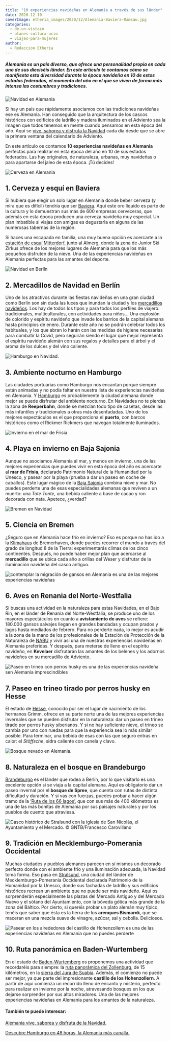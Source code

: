 ```yaml
---
title: "10 experiencias navideñas en Alemania a través de sus länder"
date: 2020-12-10
coverImage: etheria_images/2020/12/Alemania-Baviera-Ramsau.jpg
categories: 
  - de-un-vistazo
  - planes-cultura-ocio
  - viajes-para-mujeres
author: 
  - Redaccion Etheria
---
```


##### Alemania es un país diverso, que ofrece una personalidad propia en cada uno de sus dieciséis länder. En este artículo te contamos cómo se manifiesta esta diversidad durante la época navideña en 10 de estos estados federados, el momento del año en el que se viven de forma más intensa las costumbres y tradiciones.

![Navidad en Alemania](etheria_images/2020/12/Alemania-Baviera-Ramsau.jpg "Navideña imagen de la iglesia de San Sebastián en Ramsau, Baviera. © GNTB/Getty Images/Bluejayphoto")

Si hay un país que rápidamente asociamos con las tradiciones navideñas ese es Alemania. 
Han conseguido que la arquitectura de los cascos históricos con edificios de ladrillo y 
madera iluminados en el Adviento sea la imagen que todos tenemos en mente cuando 
pensamos en esta época del año. Aquí se [vive, saborea y disfruta la 
Navidad](https://etheriamagazine.com/2020/11/30/alemania-en-navidad-tradiciones-y-adviento/) 
cada día desde que se abre la primera ventana del calendario de Adviento. 

En este artículo os contamos **10 experiencias navideñas en Alemania** perfectas para 
realizar en esta época del año en 10 de sus estados federados. Las hay originales, de 
naturaleza, urbanas, muy navideñas o para apartarse del jaleo de esta época. ¡Tú 
decides! 

![Cerveza en Alemania](etheria_images/2020/12/Alemania-baviera-cerveza.jpg "Disfrutar de una buena cerveza es obligatorio en Baviera. © GNTB/Franken Tourismus/Bamberg TKS/Andreas Hub")

## 1\. Cerveza y esquí en Baviera

Si hubiera que elegir un solo lugar en Alemania donde beber cerveza (y mira que es 
difícil) tendría que ser [Baviera](https://www.bavaria.by/experiences/winter-holidays/). 
Aquí este oro líquido es parte de la cultura y lo demuestran sus más de 600 empresas 
cerveceras, que además en esta época producen una cerveza navideña muy especial. Un plan 
imbatible si viajas con amigas es degustarla en alguna de las numerosas tabernas de la 
región. 

Si haces una escapada en familia, una muy buena opción es acercarte a la [estación de 
esquí 
Mitterdorf,](http://www.bayern.by/reisen/familienurlaub-familien-winterland-mitterdorf) 
junto al Almerg, donde la zona de Junior Ski Zirkus ofrece de los mejores lugares de 
Alemania para que los más pequeños disfruten de la nieve. Una de las experiencias 
navideñas en Alemania perfectas para las amantes del deporte. 

![Navidad en Berlín](etheria_images/2020/12/Alemania-Berlin.jpg "La Puerta de Brandeburgo en Navidad. © GNTB/Getty Images/Golero")

## 2\. Mercadillos de Navidad en Berlín

Uno de los atractivos durante las fiestas navideñas en una gran ciudad como Berlín son 
sin duda las luces que inundan la ciudad y los [mercadillos 
navideños](https://www.visitberlin.de/es/mercados-de-navidad-berlin). Los hay de todos 
los tipos y para todos los perfiles de viajero: tradicionales, multiculturales, con 
actividades para niños… Una explosión de colorido y espíritu navideño que invade los 
barrios de la capital alemana hasta principios de enero. Durante este año no se podrán 
celebrar todos los habituales, y los que abran lo harán con las medidas de higiene 
necesarias para combatir la Covid, pero seguirán siendo el lugar que mejor representa el 
espíritu navideño alemán con sus regalos y detalles para el árbol y el aroma de los 
dulces y del vino caliente. 

![Hamburgo en Navidad.](etheria_images/2020/12/Alemania-Hamburgo.jpg "Hamburgo en Navidad. © GNTB/Getty Images/Westend61")

## 3\. Ambiente nocturno en Hamburgo

Las ciudades portuarias como Hamburgo nos encantan porque siempre están animadas y no 
podía faltar en nuestra lista de experiencias navideñas en Alemania. Y [Hamburgo](https://www.hamburg-tourism.de/) 
es probablemente la ciudad alemana donde mejor se puede disfrutar del ambiente nocturno. 
En Navidades no te pierdas la zona de **Reeperbahn**, donde se mezclan todo tipo de 
casetas, desde las más infantiles y tradicionales a otras más desenfadadas. Uno de los 
mejores espectáculos es el que proporciona el **puerto**, con barcos históricos como el 
Rickmer Rickmers que navegan totalmente iluminados. 

![Invierno en el mar de Frisia](etheria_images/2020/12/Alemania-Husum-Frisia.jpg "Imagen helada de Husum, en el mar de Frisia. © GNTB/Tourismus und Stadtmarketing Husum GmbH/Oliver Franke")

## 4\. Playa en invierno en Baja Sajonia

Aunque no asociamos Alemania al mar, y menos en invierno, una de las mejores 
experiencias que puedes vivir en esta época del año es acercarte al **mar de Frisia**, 
declarado Patrimonio Natural de la Humanidad por la Unesco, y pasear por la playa 
(prueba a dar un paseo en coche de caballos). Este lugar mágico de la [Baja 
Sajonia](https://www.germany.travel/es/inspiring-germany/baja-sajonia.html) combina 
nieve y mar. No puedes perderte una de esas especialidades alemanas que reviven a un 
muerto: una _Tote Tante_, una bebida caliente a base de cacao y ron decorada con nata. 
Apetece, ¿verdad? 

![Bremen en Navidad](etheria_images/2020/12/Alemania-Bremen.jpg "Luces navideñas en Bremen. © GNTB/BTZ/Jonas Ginter")

## 5\. Ciencia en Bremen

¿Seguro que en Alemania hace frío en invierno? Eso es porque no has ido a la [Klimahaus](https://www.klimahaus-bremerhaven.de/en) 
de Bremerhaven, donde puedes recorrer el mundo a través del grado de longitud 8 de la 
Tierra: experimentarás climas de los cinco continentes. Después, no puede haber mejor 
plan que acercarse al **mercadillo** que se ubica cada año a orillas del Weser y 
disfrutar de la iluminación navideña del casco antiguo. 

![contemplar la migración de gansos en Alemania es una de las mejores experiencias navideñas](etheria_images/2020/12/Alemania-Renania-gansos.jpg "Avistamiento de gansos en el Bajo Rin. © GNTB/Getty Images/Richard Dorn")

## 6\. Aves en Renania del Norte-Westfalia

Si buscas una actividad en la naturaleza para estas Navidades, en el Bajo Rin, en el 
länder de Renania del Norte-Westfalia, se produce uno de los mayores espectáculos en 
cuanto a **avistamiento de aves** se refiere: 180.000 gansos salvajes llegan en grandes 
bandadas y ocupan prados y lagos hasta mediados de febrero. Para no perderte nada, lo 
mejor es acudir a la zona de la mano de los profesionales de la Estación de Protección 
de la Naturaleza de [NABU](https://en.nabu.de) y vivir así una de nuestras experiencias 
navideñas en Alemania preferidas. Y después, para meterse de lleno en el espíritu 
navideño, en **Kevelaer** disfrutarán las amantes de los belenes y los adornos navideños 
en su mercadillo de Adviento. 

![Paseo en trineo con perros husky es una de las experiencias navideña sen Alemania imprescindibles](etheria_images/2020/12/Alemania-hesse-perros-husky.jpg "En el norte de Hesse no puedes perderte un paseo en trineo tirado por perros husky. © GNTB/DZT/Andreas Kaster")

## 7\. Paseo en trineo tirado por perros husky en Hesse

El estado de [Hesse](https://www.grimmheimat.de), conocido por ser el lugar de 
nacimiento de los hermanos Grimm, ofrece en su parte norte una de las mejores 
experiencias invernales que se pueden disfrutar en la naturaleza: dar un paseo en trineo 
tirado por perros husky siberianos. Y si no hay suficiente nieve, el trineo se cambia 
por uno con ruedas para que la experiencia sea lo más similar posible. Para terminar, 
una bebida de esas con las que seguro entras en calor: el _Stöffsche_, sidra caliente 
con canela y clavo. 

![Bosque nevado en Alemania.](etheria_images/2020/12/Alemania-bosque-spree.jpg "Paisaje nevado del bosque Srpee.© GNTB/TMB-Fotoarchiv/Steffen Lehmann")

## 8\. Naturaleza en el bosque en Brandeburgo

[Brandeburgo](https://www.brandenburg-tourism.com) es el länder que rodea a Berlín, por 
lo que visitarlo es una excelente opción si se viaja a la capital alemana. Aquí es 
obligatorio dar un paseo invernal por el **bosque de Spree**, que cuenta con rutas de 
distinta dificultad y duración. Y si vas con fuerzas, puedes probar a hacer algún tramo 
de la [‘Ruta de los 66 
lagos’](https://www.brandenburg-tourism.com/poi/spreewald/hiking-tours/66-lakes-trail/), 
que con sus más de 400 kilómetros es una de las más bonitas de Alemania por sus paisajes 
naturales y por los pueblos de cuento que atraviesa. 

![](etheria_images/2020/12/Alemania-straldsun.jpg "Casco histórico de Stralsund con la iglesia de San Nicolás, el Ayuntamiento y el Mercado. © GNTB/Francesco Carovillano")

## 9\. Tradición en Mecklemburgo-Pomerania Occidental

Muchas ciudades y pueblos alemanes parecen en sí mismos un decorado perfecto donde con 
el ambiente frío y una iluminación adecuada, la Navidad toma forma. Eso pasa en [Stralsund](https://www.stralsundtourismus.de/en/welcome), 
una ciudad del länder de Mecklemburgo-Pomerania Occidental declarada Patrimonio de la 
Humanidad por la Unesco, donde sus fachadas de ladrillo y sus edificios históricos 
recrean un ambiente que no puede ser más navideño. Aquí os sorprenderán especialmente 
las plazas del Mercado Antiguo y del Mercado Nuevo y el sótano del Ayuntamiento, con la 
bóveda gótica más grande de la zona del Báltico. Por cierto, si queréis probar un plato 
alemán muy típico, tenéis que saber que ésta es la tierra de los **arenques Bismarck**, 
que se maceran en una mezcla suave de vinagre, azúcar, sal y cebolla. Deliciosos. 

![Pasear en los alrededores del castillo de Hohenzollern es una de las experiencias navideñas en Alemania que no puedes perderte](etheria_images/2020/12/Alemania-castillo-Hohenzollern.jpg "Castillo de Hohenzollern en el länder Baden-Wurtemberg. © GNTB/Dietmar Scherf")

## 10\. Ruta panorámica en Baden-Wurtemberg

En el estado de [Baden-Wurtemberg](https://www.turismo-bw.es) os proponemos una 
actividad que recordaréis para siempre: la [ruta panorámica del 
Zollenburg](https://www.wanderinstitut.de/premiumwege/baden-wuerttemberg/zollernburg-panorama/), 
de 15 kilómetros, en la [sierra del Jura de Suabia](https://www.schwaebischealb.de). 
Además, el comienzo no puede ser mejor, ya que parte del impresionante **castillo de los 
Hohenzollern**. A partir de aquí comienza un recorrido lleno de encanto y misterio, 
perfecto para realizar en invierno por la noche, atravesando bosques en los que dejarse 
sorprender por sus altos miradores. Una de las mejores experiencias navideñas en 
Alemania para los amantes de la naturaleza. 

#### También te puede interesar:

[Alemania vive, saborea y disfruta de la 
Navidad.](https://etheriamagazine.com/2020/11/30/alemania-en-navidad-tradiciones-y-adviento/) 

[Descubre Hamburgo en 48 horas, la Alemania más 
canalla.](https://etheriamagazine.com/2020/02/24/que-ver-hacer-fin-de-semana-hamburgo-alemania/)
